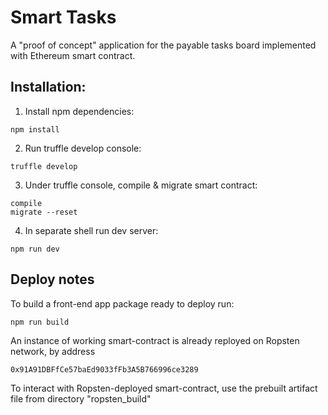 # Smart Tasks

A "proof of concept" application for the payable tasks board implemented with Ethereum smart contract.

Installation:
-------------

1. Install npm dependencies:
```
npm install
```

2. Run truffle develop console:
```
truffle develop
```

3. Under truffle console, compile & migrate smart contract:
```
compile
migrate --reset
```

4. In separate shell run dev server:
```
npm run dev
```


Deploy notes
------------

To build a front-end app package ready to deploy run:
```
npm run build
```

An instance of working smart-contract is already reployed on Ropsten network, by address
```
0x91A91DBFfCe57baEd9033fFb3A5B766996ce3289
```

To interact with Ropsten-deployed smart-contract, use the prebuilt artifact file from directory "ropsten_build"

